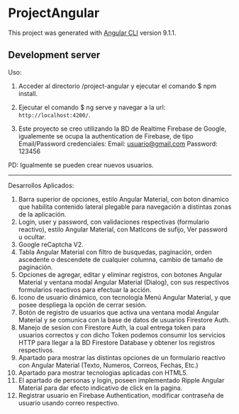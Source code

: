# ProjectAngular

This project was generated with [Angular CLI](https://github.com/angular/angular-cli) version 9.1.1.

## Development server

Uso:

1. Acceder al directorio /project-angular y ejecutar el comando $ npm install.

2. Ejecutar el comando $ ng serve y navegar a la url: `http://localhost:4200/`.

3. Este proyecto se creo utilizando la BD de Realtime Firebase de Google, igualemente se ocupa la authentication de Firebase, de tipo Email/Password credenciales: Email: usuario@gmail.com Password: 123456

PD: Igualmente se pueden crear nuevos usuarios.
__________________________________________________________________________________________________________________________
Desarrollos Aplicados:

1. Barra superior de opciones, estilo Angular Material, con boton dinamico que habilita contenido lateral plegable para navegación a distintas zonas de la aplicación.
2. Login, user y password, con validaciones respectivas (formulario reactivo), estilo Angular Material, con MatIcons de sufijo, Ver password u ocultar.
3. Google reCaptcha V2.
4. Tabla Angular Material con filtro de busquedas, paginación, orden ascedente o descendete de cualquier columna, cambio de tamaño de paginación.
5. Opciones de agregar, editar y eliminar registros, con botones Angular Material y ventana modal Angular Material (Dialog), con sus respectivos formularios reactivos para efectuar la acción.
6. Icono de usuario dinámico, con tecnología Menú Angular Material, y que posee despliega la opción de cerrar sesión.
7. Botón de registro de usuarios que activa una ventana modal Angular Material y se comunica con la base de datos de usuarios Firestore Auth.
8. Manejo de sesion con Firestore Auth, la cual entrega token para usuarios correctos y con dicho Token podemos consumir los servicios HTTP para llegar a la BD Firestore Database y obtener los registros respectivos.
9. Apartado para mostrar las distintas opciones de un formulario reactivo con Angular Material (Texto, Numeros, Correos, Fechas, Etc.)
10. Apartado para mostrar tecnologias aplicadas con HTML5.
11. El apartado de personas y login, poseen implementado Ripple Angular Material para dar efecto indicativo de click en la pagina.
12. Registrar usuario en Firebase Authentication, modificar contraseña de usuario usando correo respectivo.